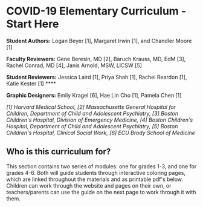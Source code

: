 # COVID-19 Elementary Curriculum - Start Here

**Student Authors:** Logan Beyer \[1\], Margaret Irwin \[1\], and Chandler Moore \[1\]

**Faculty Reviewers:** Gene Beresin, MD \[2\], Baruch Krauss, MD, EdM \[3\], Rachel Conrad, MD \[4\], Janis Arnold, MSW, LICSW \[5\]

**Student Reviewers:** Jessica Laird \[1\], Priya Shah \[1\], Rachel Reardon \[1\], Katie Kester \[1\] ****

**Graphic Designers:** Emily Kragel \[6\], Hae Lin Cho \[1\], Pamela Chen \[1\]

_\[1\] Harvard Medical School, \[2\] Massachusetts General Hospital for Children, Department of Child and Adolescent Psychiatry, \[3\] Boston Children's Hospital, Division of Emergency Medicine, \[4\] Boston Children's Hospital, Department of Child and Adolescent Psychiatry, \[5\] Boston Children's Hospital, Clinical Social Work, \[6\] ECU Brody School of Medicine_

## Who is this curriculum for?

This section contains two series of modules: one for grades 1-3, and one for grades 4-6. Both will guide students through interactive coloring pages, which are linked throughout the materials and as printable pdf's below. Children can work through the website and pages on their own, or teachers/parents can use the guide on the next page to work through it with them.





